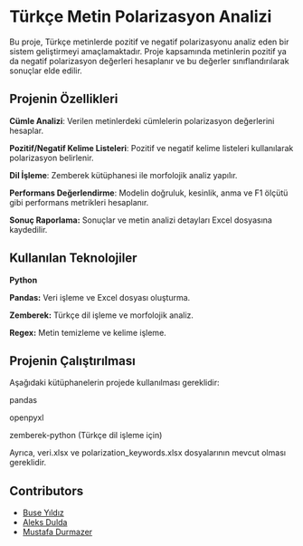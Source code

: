 # Türkçe Metin Polarizasyon Analizi

Bu proje, Türkçe metinlerde pozitif ve negatif polarizasyonu analiz eden bir sistem geliştirmeyi amaçlamaktadır. Proje kapsamında metinlerin pozitif ya da negatif polarizasyon değerleri hesaplanır ve bu değerler sınıflandırılarak sonuçlar elde edilir.

## Projenin Özellikleri

 **Cümle Analizi**: Verilen metinlerdeki cümlelerin polarizasyon değerlerini hesaplar.

 **Pozitif/Negatif Kelime Listeleri**: Pozitif ve negatif kelime listeleri kullanılarak polarizasyon belirlenir.

 **Dil İşleme**: Zemberek kütüphanesi ile morfolojik analiz yapılır.

 **Performans Değerlendirme**: Modelin doğruluk, kesinlik, anma ve F1 ölçütü gibi performans metrikleri hesaplanır.

 **Sonuç Raporlama:** Sonuçlar ve metin analizi detayları Excel dosyasına kaydedilir.

## Kullanılan Teknolojiler

 **Python**

 **Pandas:** Veri işleme ve Excel dosyası oluşturma.

**Zemberek:** Türkçe dil işleme ve morfolojik analiz.

 **Regex:** Metin temizleme ve kelime işleme.

## Projenin Çalıştırılması

Aşağıdaki kütüphanelerin projede kullanılması gereklidir:

pandas

openpyxl

zemberek-python (Türkçe dil işleme için)

Ayrıca, veri.xlsx ve polarization_keywords.xlsx dosyalarının mevcut olması gereklidir.

## Contributors
- [Buse Yıldız](https://github.com/buseey)
- [Aleks Dulda](https://github.com/Aleksdulda)
- [Mustafa Durmazer](https://github.com/mustafadurmazer)



